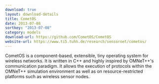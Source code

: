 ```yaml
---
download: true
layout: download-details
title: CometOS
date: 2013-07-08
sortkey: "2013-07-08"
category: models
download-url: https://github.com/CometOS/CometOS
website-url: https://www.ti5.tuhh.de/research/sensornet/cometos/
---
```


CometOS is a component-based, extensible, tiny operating system for wireless
networks. It is written in C++ and highly inspired by OMNeT++'s communication
paradigm. It allows the execution of protocols within the OMNeT++ simulation
environment as well as on resource-restricted platforms such as wireless sensor
nodes.
